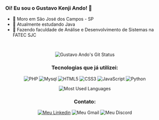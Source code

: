 ### Oi! Eu sou o Gustavo Kenji Ando! 🐜

- 📌 Moro em São José dos Campos - SP
- 📖 Atualmente estudando Java
- 🏢 Fazendo faculdade de Análise e Desenvolvimento de Sistemas na FATEC SJC

</br>
<p align="center">
   <img alt="Gustavo Ando's Git Status" src="https://github-readme-stats.vercel.app/api?username=GustavoAndo&show_icons=true&theme=gotham">
</p>

<h3 align="center">Tecnologias que já utilizei:</h3>
<p align="center">
     <img alt="PHP" src="https://img.shields.io/badge/PHP-777BB4?style=for-the-badge&logo=php&logoColor=white">
     <img alt="Mysql" src="https://img.shields.io/badge/MySQL-00000F?style=for-the-badge&logo=mysql&logoColor=white">
     <img alt="HTML5" src="https://img.shields.io/badge/HTML5-E34F26?style=for-the-badge&logo=html5&logoColor=white">
     <img alt="CSS3" src="https://img.shields.io/badge/CSS3-1572B6?style=for-the-badge&logo=css3&logoColor=white">
     <img alt="JavaScript" src="https://img.shields.io/badge/JavaScript-F7DF1E?style=for-the-badge&logo=javascript&logoColor=black">
     <img alt="Python" src="https://img.shields.io/badge/Python-14354C?style=for-the-badge&logo=python&logoColor=white">
</p>
<p align="center">
   <img alt="Most Used Languages" src="https://github-readme-stats.vercel.app/api/top-langs/?username=GustavoAndo&layout=compact&theme=gotham">
</p>

<h3 align="center">Contato:</h3>
<p align="center">
  <a href="https://www.linkedin.com/in/gustavo-ando-054414209/"><img alt="Meu Linkedin" src="https://img.shields.io/badge/LinkedIn-0077B5?style=for-the-badge&logo=linkedin&logoColor=white"></a>
  <a><img alt="Meu Gmail" src="https://img.shields.io/badge/Gmail-D14836?style=for-the-badge&logo=gmail&logoColor=white"></a>
  <a><img alt="Meu Discord" src="https://img.shields.io/badge/Discord-7289DA?style=for-the-badge&logo=discord&logoColor=white"></a>
</p>
